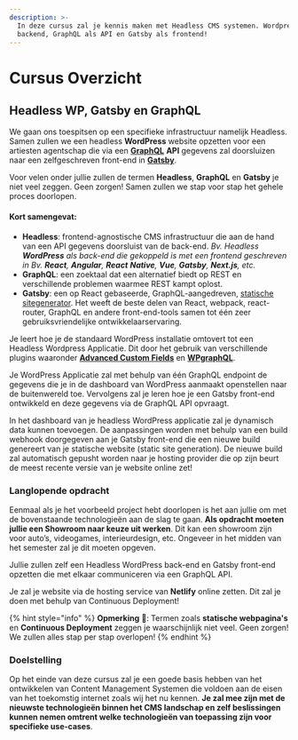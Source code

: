 ```yaml
---
description: >-
  In deze cursus zal je kennis maken met Headless CMS systemen. Wordpress als
  backend, GraphQL als API en Gatsby als frontend!
---
```


# Cursus Overzicht

## **Headless WP, Gatsby en GraphQL**

We gaan ons toespitsen op een specifieke infrastructuur namelijk Headless. Samen zullen we een headless **WordPress** website opzetten voor een artiesten agentschap die via een [**GraphQL**](https://graphql.org/) **API** gegevens zal doorsluizen naar een zelfgeschreven front-end in [**Gatsby**](https://www.gatsbyjs.com/).

Voor velen onder jullie zullen de termen **Headless**, **GraphQL** en **Gatsby** je niet veel zeggen. Geen zorgen! Samen zullen we stap voor stap het gehele proces doorlopen.

#### **Kort samengevat:**

* **Headless**: frontend-agnostische CMS infrastructuur die aan de hand van een API gegevens doorsluist van de back-end. _Bv. Headless **WordPress** als back-end die gekoppeld is met een frontend geschreven in Bv. **React**, **Angular**, **React**  **Native**, **Vue**, **Gatsby**, **Next.js**, etc._
* **GraphQL**: een zoektaal dat een alternatief biedt op REST en verschillende problemen waarmee REST kampt oplost.
* **Gatsby**: een op React gebaseerde, GraphQL-aangedreven, [statische sitegenerator](https://www.netguru.com/blog/what-are-static-site-generators). Het weeft de beste delen van React, webpack, react-router, GraphQL en andere front-end-tools samen tot één zeer gebruiksvriendelijke ontwikkelaarservaring.

Je leert hoe je de standaard WordPress installatie omtovert tot een Headless Wordpress Applicatie. Dit door het gebruik van verschillende plugins waaronder [**Advanced Custom Fields**](https://www.advancedcustomfields.com/) en [**WPgraphQL**](https://www.wpgraphql.com/).

Je WordPress Applicatie zal met behulp van één GraphQL endpoint de gegevens die je in de dashboard van WordPress aanmaakt openstellen naar de buitenwereld toe. Vervolgens zal je leren hoe je een Gatsby front-end ontwikkeld en deze gegevens via de GraphQL API opvraagt.

In het dashboard van je headless WordPress applicatie zal je dynamisch data kunnen toevoegen. De aanpassingen worden met behulp van een build webhook doorgegeven aan je Gatsby front-end die een nieuwe build genereert van je statische website (static site generation). De nieuwe build zal automatisch gepusht worden naar je hosting provider die op zijn beurt de meest recente versie van je website online zet!

### **Langlopende opdracht**

Eenmaal als je het voorbeeld project hebt doorlopen is het aan jullie om met de bovenstaande technologieën aan de slag te gaan. **Als opdracht moeten jullie een Showroom naar keuze uit werken**. Dit kan een showroom zijn voor auto’s, videogames, interieurdesign, etc. Ongeveer in het midden van het semester zal je dit moeten opgeven.

Jullie zullen zelf een Headless WordPress back-end en Gatsby front-end opzetten die met elkaar  communiceren via een GraphQL API.

Je zal je website via de hosting service van **Netlify** online zetten. Dit zal je doen met behulp van Continuous Deployment!

{% hint style="info" %}
**Opmerking** 📣: Termen zoals **statische webpagina's** en **Continuous Deployment** zeggen je waarschijnlijk niet veel. Geen zorgen! We zullen alles stap per stap overlopen!
{% endhint %}

### **Doelstelling**

Op het einde van deze cursus zal je een goede basis hebben van het ontwikkelen van Content Management Systemen die voldoen aan de eisen van het toekomstig internet zoals wij het nu kennen. **Je zal mee zijn met de nieuwste technologieën binnen het CMS landschap en zelf beslissingen kunnen nemen omtrent welke technologieën van toepassing zijn voor specifieke use-cases**.
